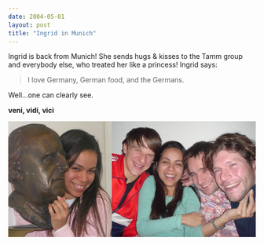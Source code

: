 ```yaml
---
date: 2004-05-01
layout: post
title: "Ingrid in Munich"
---
```


Ingrid is back from Munich! 
She sends hugs & kisses to the Tamm group and everybody else, who treated her like a princess! Ingrid says:

> I love Germany, German food, and the Germans.

Well...one can clearly see.


**veni, vidi, vici** 

![Ingrid in Munich](/assets/img/IngridMunich.jpg)